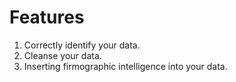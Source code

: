 # Features

1. Correctly identify your data.
2. Cleanse your data.
3. Inserting firmographic intelligence into your data.